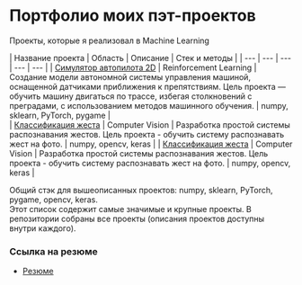 # Портфолио моих пэт-проектов

Проекты, которые я реализовал в Machine Learning
  
| Название проекта | Область | Описание | Стек и методы |
| --- | --- | --- | --- | --- | 
| [Симулятор автопилота 2D](https://github.com/fluke8/neuro-race-python) | Reinforcement Learning | Создание модели автономной системы управления машиной, оснащенной датчиками приближения к препятствиям. Цель проекта — обучить машину двигаться по трассе, избегая столкновений с преградами, с использованием методов машинного обучения. | numpy, sklearn, PyTorch, pygame |  
| [Классификация жеста](https://github.com/fluke8/gestureclassification) | Computer Vision | Разработка простой системы распознавания жестов.  Цель проекта - обучить систему распознавать жест на фото. | numpy, opencv, keras | 
| [Классификация жеста](https://github.com/fluke8/gestureclassification) | Computer Vision | Разработка простой системы распознавания жестов.  Цель проекта - обучить систему распознавать жест на фото. | numpy, opencv, keras |  

Общий стэк для вышеописанных проектов: numpy, sklearn, PyTorch, pygame, opencv, keras.  
Этот список содержит самые значимые и крупные проекты. В репозитории собраны все проекты (описания проектов доступны внутри каждого).  

### Ссылка на резюме  
- [Резюме](https://github.com/fluke8/fluke8/blob/main/CV_ML_Engineer_Tretyakov.pdf) 
